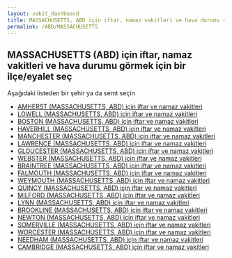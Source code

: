 ```yaml
---
layout: vakit_dashboard
title: MASSACHUSETTS, ABD için iftar, namaz vakitleri ve hava durumu - ilçe/eyalet seç
permalink: /ABD/MASSACHUSETTS
---
```


## MASSACHUSETTS (ABD) için iftar, namaz vakitleri ve hava durumu  görmek için bir ilçe/eyalet seç

Aşağıdaki listeden bir şehir ya da semt seçin

* [AMHERST (MASSACHUSETTS, ABD) için iftar ve namaz vakitleri](/ABD/MASSACHUSETTS/AMHERST)
* [LOWELL (MASSACHUSETTS, ABD) için iftar ve namaz vakitleri](/ABD/MASSACHUSETTS/LOWELL)
* [BOSTON (MASSACHUSETTS, ABD) için iftar ve namaz vakitleri](/ABD/MASSACHUSETTS/BOSTON)
* [HAVERHILL (MASSACHUSETTS, ABD) için iftar ve namaz vakitleri](/ABD/MASSACHUSETTS/HAVERHILL)
* [MANCHESTER (MASSACHUSETTS, ABD) için iftar ve namaz vakitleri](/ABD/MASSACHUSETTS/MANCHESTER)
* [LAWRENCE (MASSACHUSETTS, ABD) için iftar ve namaz vakitleri](/ABD/MASSACHUSETTS/LAWRENCE)
* [GLOUCESTER (MASSACHUSETTS, ABD) için iftar ve namaz vakitleri](/ABD/MASSACHUSETTS/GLOUCESTER)
* [WEBSTER (MASSACHUSETTS, ABD) için iftar ve namaz vakitleri](/ABD/MASSACHUSETTS/WEBSTER)
* [BRAINTREE (MASSACHUSETTS, ABD) için iftar ve namaz vakitleri](/ABD/MASSACHUSETTS/BRAINTREE)
* [FALMOUTH (MASSACHUSETTS, ABD) için iftar ve namaz vakitleri](/ABD/MASSACHUSETTS/FALMOUTH)
* [WEYMOUTH (MASSACHUSETTS, ABD) için iftar ve namaz vakitleri](/ABD/MASSACHUSETTS/WEYMOUTH)
* [QUINCY (MASSACHUSETTS, ABD) için iftar ve namaz vakitleri](/ABD/MASSACHUSETTS/QUINCY)
* [MILFORD (MASSACHUSETTS, ABD) için iftar ve namaz vakitleri](/ABD/MASSACHUSETTS/MILFORD)
* [LYNN (MASSACHUSETTS, ABD) için iftar ve namaz vakitleri](/ABD/MASSACHUSETTS/LYNN)
* [BROOKLINE (MASSACHUSETTS, ABD) için iftar ve namaz vakitleri](/ABD/MASSACHUSETTS/BROOKLINE)
* [NEWTON (MASSACHUSETTS, ABD) için iftar ve namaz vakitleri](/ABD/MASSACHUSETTS/NEWTON)
* [SOMERVILLE (MASSACHUSETTS, ABD) için iftar ve namaz vakitleri](/ABD/MASSACHUSETTS/SOMERVILLE)
* [WORCESTER (MASSACHUSETTS, ABD) için iftar ve namaz vakitleri](/ABD/MASSACHUSETTS/WORCESTER)
* [NEEDHAM (MASSACHUSETTS, ABD) için iftar ve namaz vakitleri](/ABD/MASSACHUSETTS/NEEDHAM)
* [CAMBRIDGE (MASSACHUSETTS, ABD) için iftar ve namaz vakitleri](/ABD/MASSACHUSETTS/CAMBRIDGE)

<script type="text/javascript">
  var GLOBAL_COUNTRY = 'ABD';
  var GLOBAL_CITY = 'MASSACHUSETTS';
  var GLOBAL_STATE = 'MASSACHUSETTS';
</script>
